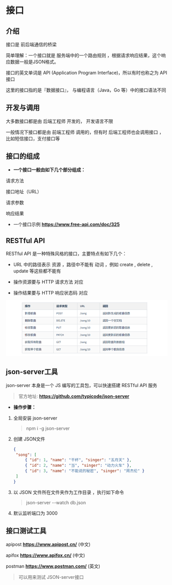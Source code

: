 # 接口

## 介绍

接口是 前后端通信的桥梁

简单理解：一个接口就是 服务端中的一个路由规则 ，根据请求响应结果，这个响应数据一般是JSON格式。

接口的英文单词是 API (Application Program Interface)，所以有时也称之为 API 接口

这里的接口指的是『数据接口』， 与编程语言（Java，Go 等）中的接口语法不同

## 开发与调用

大多数接口都是由 后端工程师 开发的， 开发语言不限

一般情况下接口都是由 前端工程师 调用的，但有时 后端工程师也会调用接口 ，比如短信接口，支付接口等

## 接口的组成

- **一个接口一般由如下几个部分组成：**

请求方法

接口地址（URL）

请求参数

响应结果

- 一个接口示例 **https://www.free-api.com/doc/325**

## RESTful API

RESTful API 是一种特殊风格的接口，主要特点有如下几个：

- URL 中的路径表示 资源 ，路径中不能有 动词 ，例如 create , delete , update 等这些都不能有

- 操作资源要与 HTTP 请求方法 对应

- 操作结果要与 HTTP 响应状态码 对应

![image-20240517102114113](img/image-20240517102114113.png)

## json-server工具

json-server 本身是一个 JS 编写的工具包，可以快速搭建 RESTful API 服务

> 官方地址: **https://github.com/typicode/json-server**



- **操作步骤：**

1. 全局安装 json-server

   > npm i -g json-server

2. 创建 JSON文件

   ```json
   {
   	"song": [
   		{ "id": 1, "name": "干杯", "singer": "五月天" },
   		{ "id": 2, "name": "当", "singer": "动力火车" },
   		{ "id": 3, "name": "不能说的秘密", "singer": "周杰伦" }
   	]
   }
   ```

3. 以 JSON 文件所在文件夹作为工作目录 ，执行如下命令

   > json-server --watch db.json

4. 默认监听端口为 3000

## 接口测试工具

apipost **https://www.apipost.cn/** (中文)

apifox **https://www.apifox.cn/** (中文)

postman **https://www.postman.com/** (英文)

> 可以用来测试 JSON-server接口